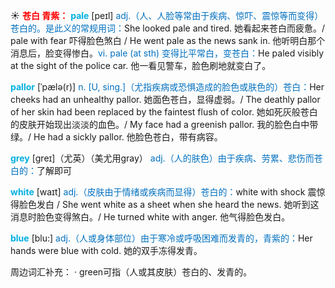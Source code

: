 ☀ <font color="red">**苍白 青紫：**</font>
<font color="sky blue">**pale**</font> [peɪl] 
<font color="#0070c0">adj.（人、人脸等常由于疾病、惊吓、震惊等而变得）苍白的。是此义的常规用词：</font>She looked pale and tired. 她看起来苍白而疲惫。/ pale with fear 吓得脸色煞白 / He went pale as the news sank in. 他听明白那个消息后，脸变得惨白。<font color="#0070c0">vi. pale (at sth) 变得比平常白，变苍白：</font>He paled visibly at the sight of the police car. 他一看见警车，脸色刷地就变白了。
           
<font color="sky blue">**pallor**</font> [ˈpælə(r)]
<font color="#0070c0">n. [U, sing.]（尤指疾病或恐惧造成的脸色或肤色的）苍白：</font>Her cheeks had an unhealthy pallor. 她面色苍白，显得虚弱。/ The deathly pallor of her skin had been replaced by the faintest flush of color. 她如死灰般苍白的皮肤开始现出淡淡的血色。/ My face had a greenish pallor. 我的脸色白中带绿。/ He had a sickly pallor. 他脸色苍白，带有病容。

<font color="sky blue">**grey**</font> [ɡreɪ]（尤英）（美尤用gray）
<font color="#0070c0">adj.（人的肤色）由于疾病、劳累、悲伤而苍白的：</font>了解即可

<font color="sky blue">**white**</font> [waɪt] 
<font color="#0070c0">adj.（皮肤由于情绪或疾病而显得）苍白的：</font>white with shock 震惊得脸色发白 / She went white as a sheet when she heard the news. 她听到这消息时脸色变得煞白。/ He turned white with anger. 他气得脸色发白。

<font color="sky blue">**blue**</font> [blu:] 
<font color="#0070c0">adj.（人或身体部位）由于寒冷或呼吸困难而发青的，青紫的：</font>Her hands were blue with cold. 她的双手冻得发青。

周边词汇补充：
· green可指（人或其皮肤）苍白的、发青的。
